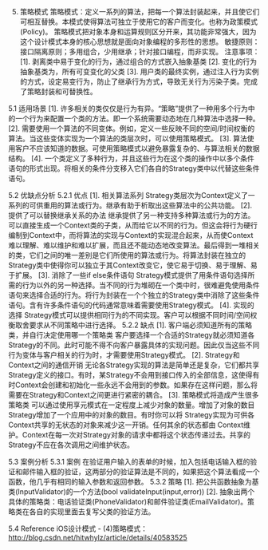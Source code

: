 
5. 策略模式
    策略模式：定义一系列的算法，把每一个算法封装起来，并且使它们可相互替换。本模式使得算法可独立于使用它的客户而变化。也称为政策模式 (Policy)。
    策略模式把对象本身和运算规则区分开来，其功能非常强大，因为这个设计模式本身的核心思想就是面向对象编程的多形性的思想。
    敏捷原则：接口隔离原则；多用组合，少用继承；针对接口编程，而非实现。
注意事项：
    [1]. 剥离类中易于变化的行为，通过组合的方式嵌入抽象基类
    [2]. 变化的行为抽象基类为，所有可变变化的父类
    [3]. 用户类的最终实例，通过注入行为实例的方式，设定易变行为，防止了继承行为方式，导致无关行为污染子类。完成了策略封装和可替换性。

5.1	适用场景
    [1]. 许多相关的类仅仅是行为有异。“策略”提供了一种用多个行为中的一个行为来配置一个类的方法。即一个系统需要动态地在几种算法中选择一种。
    [2]. 需要使用一个算法的不同变体。例如，定义一些反映不同的空间/时间权衡的算法。当这些变体实现为一个算法的类层次时，可以使用策略模式。
    [3]. 算法使用客户不应该知道的数据。可使用策略模式以避免暴露复杂的、与算法相关的数据结构。
    [4]. 一个类定义了多种行为，并且这些行为在这个类的操作中以多个条件语句的形式出现。将相关的条件分支移入它们各自的Strategy类中以代替这些条件语句。

5.2	优缺点分析
5.2.1 优点
    [1]. 相关算法系列
        Strategy类层次为Context定义了一系列的可供重用的算法或行为。继承有助于析取出这些算法中的公共功能。
    [2]. 提供了可以替换继承关系的办法
        继承提供了另一种支持多种算法或行为的方法。可以直接生成一个Context类的子类，从而给它以不同的行为。但这会将行为硬行编制到Context中，而将算法的实现与Context的实现混合起来，从而使Context难以理解、难以维护和难以扩展，而且还不能动态地改变算法。最后得到一堆相关的类，它们之间的唯一差别是它们所使用的算法或行为。将算法封装在独立的Strategy类中使得你可以独立于其Context改变它，使它易于切换、易于理解、易于扩展。
    [3]. 消除了一些if else条件语句
        Strategy模式提供了用条件语句选择所需的行为以外的另一种选择。当不同的行为堆砌在一个类中时，很难避免使用条件语句来选择合适的行为。将行为封装在一个个独立的Strategy类中消除了这些条件语句。含有许多条件语句的代码通常意味着需要使用Strategy模式。
    [4]. 实现的选择 
        Strategy模式可以提供相同行为的不同实现。客户可以根据不同时间/空间权衡取舍要求从不同策略中进行选择。
5.2.2 缺点
    [1]. 客户端必须知道所有的策略类，并自行决定使用哪一个策略类
        客户要选择一个合适的Strategy就必须知道各Strategy的不同。此时可能不得不向客户暴露具体的实现问题。因此仅当这些不同行为变体与客户相关的行为时，才需要使用Strategy模式。
    [2]. Strategy和Context之间的通信开销
        无论各Strategy实现的算法是简单还是复杂，它们都共享Strategy定义的接口。有时，某Strategy不会用到接口传入的全部信息，这使得有时Context会创建和初始化一些永远不会用到的参数。如果存在这样问题，那么将需要在Strategy和Context之间更进行紧密的耦合。
    [3]. 策略模式将造成产生很多策略类
        可以通过使用享元模式在一定程度上减少对象的数量。增加了对象的数目Strategy增加了一个应用中的对象的数目。有时你可以将 Strategy实现为可供各Context共享的无状态的对象来减少这一开销。任何其余的状态都由 Context维护。Context在每一次对Strategy对象的请求中都将这个状态传递过去。共享的 Strategy不应在各次调用之间维护状态。

5.3	案例分析
5.3.1 案例
    在验证用户输入的表单的时候，加入包括电话输入框的验证和邮件输入框的验证，这两部分的验证算法是不同的，如果把这个算法看成一个函数，他几乎有相同的输入参数和返回参数。
5.3.2 策略
    [1]. 把公共函数抽象为基类(InputValidator)的一个方法(bool validateInput(input,error))
    [2]. 抽象出两个具体的策略类：电话验证类(PhoneValidator)和邮件验证类(EmailValidator)。策略类在各自的实现里面去复写父类的验证方法。

5.4 Reference
    iOS设计模式 - (4)策略模式：http://blog.csdn.net/hitwhylz/article/details/40583525

